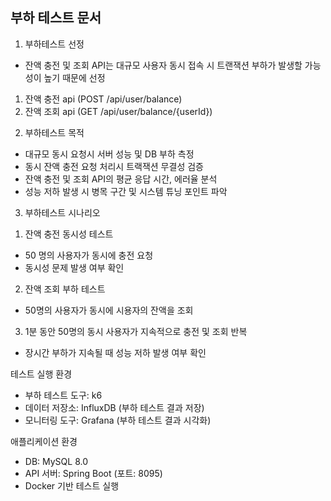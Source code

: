 
## 부하 테스트 문서

1. 부하테스트 선정
- 잔액 충전 및 조회 API는 대규모 사용자 동시 접속 시 트랜잭션 부하가 발생할 가능성이 높기 때문에 선정


1) 잔액 충전 api (POST /api/user/balance)
2) 잔액 조회 api (GET  /api/user/balance/{userId})


2. 부하테스트 목적 
- 대규모 동시 요청시 서버 성능 및 DB 부하 측정 
- 동시 잔액 충전 요청 처리시 트랙잭션 무결성 검증 
- 잔액 충전 및 조회 API의 평균 응답 시간, 에러율 분석
- 성능 저하 발생 시 병목 구간 및 시스템 튜닝 포인트 파악


3. 부하테스트 시나리오
1) 잔액 충전 동시성 테스트 
- 50 명의 사용자가 동시에 충전 요청 
- 동시성 문제 발생 여부 확인 

2) 잔액 조회 부하 테스트 
- 50명의 사용자가 동시에 시용자의 잔액을 조회

3) 1분 동안 50명의 동시 사용자가 지속적으로 충전 및 조회 반복
- 장시간 부하가 지속될 때 성능 저하 발생 여부 확인


테스트 실행 환경
- 부하 테스트 도구: k6
- 데이터 저장소: InfluxDB (부하 테스트 결과 저장)
- 모니터링 도구: Grafana (부하 테스트 결과 시각화)

애플리케이션 환경
- DB: MySQL 8.0
- API 서버: Spring Boot (포트: 8095)
- Docker 기반 테스트 실행

